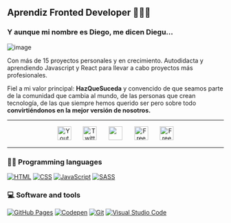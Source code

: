 ## Aprendiz Fronted Developer 👨🏻‍💻
### Y aunque mi nombre es Diego, me dicen Diegu...

![image](https://user-images.githubusercontent.com/62949966/158068313-a7a38d8c-558b-4589-9c97-0cf970c19cf1.jpg)

 Con más de 15 proyectos personales y en crecimiento. Autodidacta y aprendiendo Javascript y React para llevar a cabo proyectos más profesionales.

Fiel a mi valor principal: **HazQueSuceda** y convencido de que seamos parte de la comunidad que cambia al mundo, de las personas que crean tecnología, de las que siempre hemos querido ser pero sobre todo __convirtiéndonos en la mejor versión de nosotros.__

---

<!-- Social icons section -->
<p align="center">
  <a href="#"><img width="32px" alt="Youtube" title="Youtube" src="https://user-images.githubusercontent.com/62949966/158070347-adaf510c-982e-4050-92f0-f6d7a13f5a9b.png"/></a>
  &#8287;&#8287;&#8287;&#8287;&#8287;
  <a href="https://twitter.com/Diegudeveloper"><img width="32px" alt="Twitter" title="Twitter" src="https://user-images.githubusercontent.com/62949966/158070835-37083385-c796-410a-8f12-a48e57484310.png"/></a>
  &#8287;&#8287;&#8287;&#8287;&#8287;
  <a href="https://dev.to/diegudeveloper" alt="Dev Pro Tips Discussion & Support Server"><img width="32px" src="https://user-images.githubusercontent.com/62949966/158071693-33381ca7-7d52-4a41-b3ee-10cc703e3880.png"/></a>
  &#8287;&#8287;&#8287;&#8287;&#8287;
  <a href="https://codepen.io/diegudeveloper"><img width="32px" alt="Free Stuff" title="Free gifts for you" src="https://user-images.githubusercontent.com/62949966/158072619-6aed406e-0c17-4ce7-9165-d5fcf50a2aa7.png"/></a>
   &#8287;&#8287;&#8287;&#8287;&#8287;
  <a href="https://www.linkedin.com/in/diegugutierrez/"><img width="32px" alt="Free Stuff" title="Free gifts for you" src="https://user-images.githubusercontent.com/62949966/158074142-815ceedd-ed4d-4f58-b749-ce4fcb37ce4a.png"/></a>
</p>

---
### 👨‍💻 Programming languages

<p>
  <a href="#"><img alt="HTML" src="https://img.shields.io/badge/HTML-E34F26.svg?logo=html5&logoColor=white"></a>
  <a href="#"><img alt="CSS" src="https://img.shields.io/badge/CSS-1572B6.svg?logo=css3&logoColor=white"></a>
  <a href="#"><img alt="JavaScript" src="https://img.shields.io/badge/JavaScript-F7DF1E.svg?logo=javascript&logoColor=black"></a>
  <a href="#"><img alt="SASS" src="https://img.shields.io/badge/Sass-hotpink.svg?logo=SASS&logoColor=white"></a>
</p>

### 💻 Software and tools

<p>
  <a href="#"><img alt="GitHub Pages" src="https://img.shields.io/badge/GitHub%20Pages-327FC7.svg?logo=github&logoColor=white"></a>
  <a href="#"><img alt="Codepen" src="https://img.shields.io/badge/Codepen-000000.svg?logo=codepen&logoColor=white"></a>
  <a href="#"><img alt="Git" src="https://img.shields.io/badge/Git-F05033.svg?logo=git&logoColor=white"></a>
  <a href="#"><img alt="Visual Studio Code" src="https://img.shields.io/badge/Visual%20Studio%20Code-0078d7.svg?logo=visual-studio-code&logoColor=white"></a>
</p>
